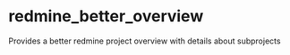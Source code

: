 # redmine_better_overview
Provides a better redmine project overview with details about subprojects
